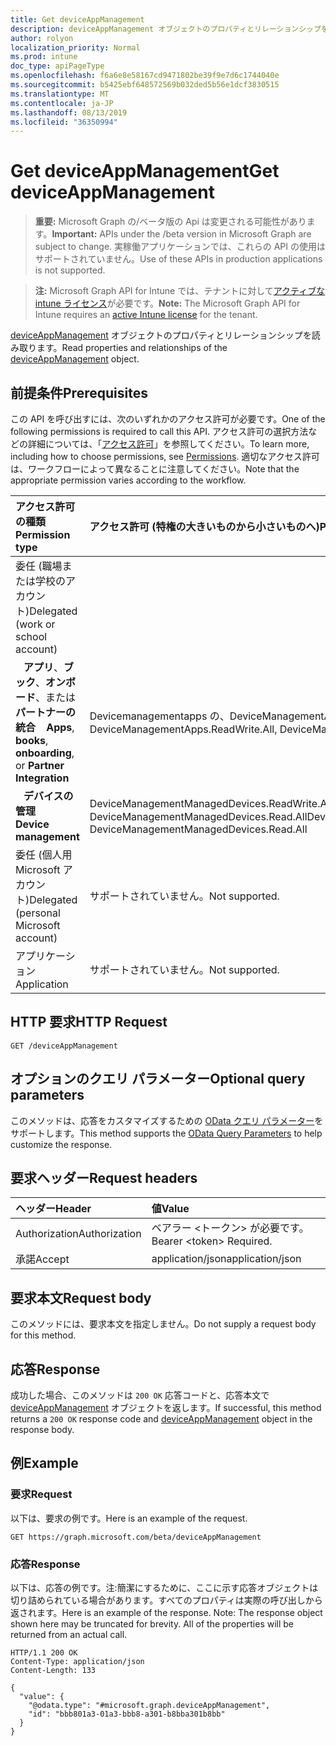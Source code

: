 ```yaml
---
title: Get deviceAppManagement
description: deviceAppManagement オブジェクトのプロパティとリレーションシップを読み取ります。
author: rolyon
localization_priority: Normal
ms.prod: intune
doc_type: apiPageType
ms.openlocfilehash: f6a6e8e58167cd9471802be39f9e7d6c1744040e
ms.sourcegitcommit: b5425ebf648572569b032ded5b56e1dcf3830515
ms.translationtype: MT
ms.contentlocale: ja-JP
ms.lasthandoff: 08/13/2019
ms.locfileid: "36350994"
---
```

# <a name="get-deviceappmanagement"></a><span data-ttu-id="428c1-103">Get deviceAppManagement</span><span class="sxs-lookup"><span data-stu-id="428c1-103">Get deviceAppManagement</span></span>

> <span data-ttu-id="428c1-104">**重要:** Microsoft Graph の/ベータ版の Api は変更される可能性があります。</span><span class="sxs-lookup"><span data-stu-id="428c1-104">**Important:** APIs under the /beta version in Microsoft Graph are subject to change.</span></span> <span data-ttu-id="428c1-105">実稼働アプリケーションでは、これらの API の使用はサポートされていません。</span><span class="sxs-lookup"><span data-stu-id="428c1-105">Use of these APIs in production applications is not supported.</span></span>

> <span data-ttu-id="428c1-106">**注:** Microsoft Graph API for Intune では、テナントに対して[アクティブな intune ライセンス](https://go.microsoft.com/fwlink/?linkid=839381)が必要です。</span><span class="sxs-lookup"><span data-stu-id="428c1-106">**Note:** The Microsoft Graph API for Intune requires an [active Intune license](https://go.microsoft.com/fwlink/?linkid=839381) for the tenant.</span></span>

<span data-ttu-id="428c1-107">[deviceAppManagement](../resources/intune-shared-deviceappmanagement.md) オブジェクトのプロパティとリレーションシップを読み取ります。</span><span class="sxs-lookup"><span data-stu-id="428c1-107">Read properties and relationships of the [deviceAppManagement](../resources/intune-shared-deviceappmanagement.md) object.</span></span>

## <a name="prerequisites"></a><span data-ttu-id="428c1-108">前提条件</span><span class="sxs-lookup"><span data-stu-id="428c1-108">Prerequisites</span></span>

<span data-ttu-id="428c1-109">この API を呼び出すには、次のいずれかのアクセス許可が必要です。</span><span class="sxs-lookup"><span data-stu-id="428c1-109">One of the following permissions is required to call this API.</span></span> <span data-ttu-id="428c1-110">アクセス許可の選択方法などの詳細については、「[アクセス許可](/graph/permissions-reference)」を参照してください。</span><span class="sxs-lookup"><span data-stu-id="428c1-110">To learn more, including how to choose permissions, see [Permissions](/graph/permissions-reference).</span></span>  <span data-ttu-id="428c1-111">適切なアクセス許可は、ワークフローによって異なることに注意してください。</span><span class="sxs-lookup"><span data-stu-id="428c1-111">Note that the appropriate permission varies according to the workflow.</span></span>

|<span data-ttu-id="428c1-112">アクセス許可の種類</span><span class="sxs-lookup"><span data-stu-id="428c1-112">Permission type</span></span>|<span data-ttu-id="428c1-113">アクセス許可 (特権の大きいものから小さいものへ)</span><span class="sxs-lookup"><span data-stu-id="428c1-113">Permissions (from most to least privileged)</span></span>|
|:---|:---|
| <span data-ttu-id="428c1-114">委任 (職場または学校のアカウント)</span><span class="sxs-lookup"><span data-stu-id="428c1-114">Delegated (work or school account)</span></span> | |
| <span data-ttu-id="428c1-115">&nbsp;&nbsp; **アプリ**、**ブック**、**オンボード**、または**パートナーの統合**</span><span class="sxs-lookup"><span data-stu-id="428c1-115">&nbsp; &nbsp; **Apps**, **books**, **onboarding**, or **Partner Integration**</span></span> | <span data-ttu-id="428c1-116">Devicemanagementapps の、DeviceManagementApps. ReadW すべて</span><span class="sxs-lookup"><span data-stu-id="428c1-116">DeviceManagementApps.ReadWrite.All, DeviceManagementApps.ReadW.All</span></span> |
| <span data-ttu-id="428c1-117">&nbsp;&nbsp; **デバイスの管理**</span><span class="sxs-lookup"><span data-stu-id="428c1-117">&nbsp; &nbsp; **Device management**</span></span> | <span data-ttu-id="428c1-118">DeviceManagementManagedDevices.ReadWrite.All、DeviceManagementManagedDevices.Read.All</span><span class="sxs-lookup"><span data-stu-id="428c1-118">DeviceManagementManagedDevices.ReadWrite.All, DeviceManagementManagedDevices.Read.All</span></span> |
|<span data-ttu-id="428c1-119">委任 (個人用 Microsoft アカウント)</span><span class="sxs-lookup"><span data-stu-id="428c1-119">Delegated (personal Microsoft account)</span></span>|<span data-ttu-id="428c1-120">サポートされていません。</span><span class="sxs-lookup"><span data-stu-id="428c1-120">Not supported.</span></span>|
|<span data-ttu-id="428c1-121">アプリケーション</span><span class="sxs-lookup"><span data-stu-id="428c1-121">Application</span></span>|<span data-ttu-id="428c1-122">サポートされていません。</span><span class="sxs-lookup"><span data-stu-id="428c1-122">Not supported.</span></span>|

## <a name="http-request"></a><span data-ttu-id="428c1-123">HTTP 要求</span><span class="sxs-lookup"><span data-stu-id="428c1-123">HTTP Request</span></span>
<!-- {
  "blockType": "ignored"
}
-->
``` http
GET /deviceAppManagement
```

## <a name="optional-query-parameters"></a><span data-ttu-id="428c1-124">オプションのクエリ パラメーター</span><span class="sxs-lookup"><span data-stu-id="428c1-124">Optional query parameters</span></span>

<span data-ttu-id="428c1-125">このメソッドは、応答をカスタマイズするための [OData クエリ パラメーター](https://developer.microsoft.com/graph/docs/concepts/query_parameters)をサポートします。</span><span class="sxs-lookup"><span data-stu-id="428c1-125">This method supports the [OData Query Parameters](https://developer.microsoft.com/graph/docs/concepts/query_parameters) to help customize the response.</span></span>

## <a name="request-headers"></a><span data-ttu-id="428c1-126">要求ヘッダー</span><span class="sxs-lookup"><span data-stu-id="428c1-126">Request headers</span></span>

|<span data-ttu-id="428c1-127">ヘッダー</span><span class="sxs-lookup"><span data-stu-id="428c1-127">Header</span></span>|<span data-ttu-id="428c1-128">値</span><span class="sxs-lookup"><span data-stu-id="428c1-128">Value</span></span>|
|:---|:---|
|<span data-ttu-id="428c1-129">Authorization</span><span class="sxs-lookup"><span data-stu-id="428c1-129">Authorization</span></span>|<span data-ttu-id="428c1-130">ベアラー &lt;トークン&gt; が必要です。</span><span class="sxs-lookup"><span data-stu-id="428c1-130">Bearer &lt;token&gt; Required.</span></span>|
|<span data-ttu-id="428c1-131">承諾</span><span class="sxs-lookup"><span data-stu-id="428c1-131">Accept</span></span>|<span data-ttu-id="428c1-132">application/json</span><span class="sxs-lookup"><span data-stu-id="428c1-132">application/json</span></span>|

## <a name="request-body"></a><span data-ttu-id="428c1-133">要求本文</span><span class="sxs-lookup"><span data-stu-id="428c1-133">Request body</span></span>

<span data-ttu-id="428c1-134">このメソッドには、要求本文を指定しません。</span><span class="sxs-lookup"><span data-stu-id="428c1-134">Do not supply a request body for this method.</span></span>

## <a name="response"></a><span data-ttu-id="428c1-135">応答</span><span class="sxs-lookup"><span data-stu-id="428c1-135">Response</span></span>

<span data-ttu-id="428c1-136">成功した場合、このメソッドは `200 OK` 応答コードと、応答本文で [deviceAppManagement](../resources/intune-shared-deviceappmanagement.md) オブジェクトを返します。</span><span class="sxs-lookup"><span data-stu-id="428c1-136">If successful, this method returns a `200 OK` response code and [deviceAppManagement](../resources/intune-shared-deviceappmanagement.md) object in the response body.</span></span>

## <a name="example"></a><span data-ttu-id="428c1-137">例</span><span class="sxs-lookup"><span data-stu-id="428c1-137">Example</span></span>

### <a name="request"></a><span data-ttu-id="428c1-138">要求</span><span class="sxs-lookup"><span data-stu-id="428c1-138">Request</span></span>

<span data-ttu-id="428c1-139">以下は、要求の例です。</span><span class="sxs-lookup"><span data-stu-id="428c1-139">Here is an example of the request.</span></span>

``` http
GET https://graph.microsoft.com/beta/deviceAppManagement
```

### <a name="response"></a><span data-ttu-id="428c1-140">応答</span><span class="sxs-lookup"><span data-stu-id="428c1-140">Response</span></span>

<span data-ttu-id="428c1-p103">以下は、応答の例です。注:簡潔にするために、ここに示す応答オブジェクトは切り詰められている場合があります。すべてのプロパティは実際の呼び出しから返されます。</span><span class="sxs-lookup"><span data-stu-id="428c1-p103">Here is an example of the response. Note: The response object shown here may be truncated for brevity. All of the properties will be returned from an actual call.</span></span>

``` http
HTTP/1.1 200 OK
Content-Type: application/json
Content-Length: 133

{
  "value": {
    "@odata.type": "#microsoft.graph.deviceAppManagement",
    "id": "bbb801a3-01a3-bbb8-a301-b8bba301b8bb"
  }
}
```






